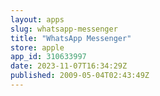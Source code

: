 ```yaml
---
layout: apps
slug: whatsapp-messenger
title: "WhatsApp Messenger"
store: apple
app_id: 310633997
date: 2023-11-07T16:34:29Z
published: 2009-05-04T02:43:49Z
---
```

